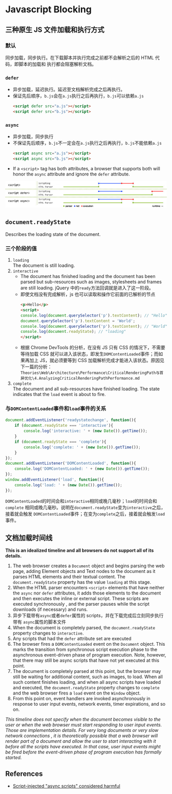 # Javascript Blocking

## 三种原生 JS 文件加载和执行方式
### 默认
同步加载，同步执行。在下载脚本并执行完成之前都不会解析之后的 HTML 代码，即脚本的加载和
执行都会阻塞解析文档。

### `defer`
* 异步加载，延迟执行。延迟至文档解析完成之后再执行。
* 保证先后顺序，`b.js`会在`a.js`执行之后再执行，`b.js`可以依赖`a.js`
    ```html
    <script defer src="a.js"></script>
    <script defer src="b.js"></script>
    ```

### `async`
* 异步加载，同步执行
* 不保证先后顺序，`b.js`不一定会在`a.js`执行之后再执行，`b.js`不能依赖`a.js`
    ```html
    <script async src="a.js"></script>
    <script async src="b.js"></script>
    ```
* If a `<script>` tag has both attributes, a browser that supports both will
honor the `async` attribute and ignore the `defer` attribute.

![scriptTimeline](./images/scriptTimeline.jpg)  


## `document.readyState`
Describes the loading state of the document.

### 三个阶段的值
1. `loading`  
The document is still loading.
2. `interactive`
    * The document has finished loading and the document has been parsed but
    sub-resources such as images, stylesheets and frames are still loading.
    jQuery 中的`ready`方法回调就是进入了这一阶段。
    * 即使文档没有完成解析，js 也可以读取和操作它前面的已解析的节点
        ```html
        <p>Hello</p>
        <script>
        console.log(document.querySelector('p').textContent); // "Hello"
        document.querySelector('p').textContent = 'World';
        console.log(document.querySelector('p').textContent); // "World"
        console.log(document.readyState); // "loading"
        </script>
        ```
    * 根据 Chrome DevTools 的分析，在没有 JS 只有 CSS 的情况下，不需要等待加载 CSS
    就可以进入该状态，即发生`DOMContentLoaded`事件；而如果再加上 JS，就必须要等到 CSS
     加载解析完成才能进入该状态。原因见下一篇的分析：`Theories\Web\Architecture\Performance\CriticalRenderingPath与首屏优化\4.AnalyzingCriticalRenderingPathPerformance.md`
3. `complete`  
The document and all sub-resources have finished loading. The state indicates
that the `load` event is about to fire.

### 与`DOMContentLoaded`事件和`load`事件的关系
```js
document.addEventListener('readystatechange', function(){
    if (document.readyState === 'interactive'){
        console.log('interactive: ' + (new Date()).getTime());
    }
    if (document.readyState === 'complete'){
        console.log('complete: ' + (new Date()).getTime());
    }
});
document.addEventListener('DOMContentLoaded', function(){
    console.log('DOMContentLoaded: ' + (new Date()).getTime());
});
window.addEventListener('load', function(){
    console.log('load: ' + (new Date()).getTime());
});
```

`DOMContentLoaded`的时间会和`interactive`相同或晚几毫秒；`load`的时间会和`complete`
相同或晚几毫秒。说明在`document.readyState`变为`interactive`之后，接着就会触发
`DOMContentLoaded`事件；在变为`complete`之后，接着就会触发`load`事件。


## 文档加载时间线  
**This is an idealized timeline and all browsers do not support all of its
details.**
1. The web browser creates a `Document` object and begins parsing the web page,
adding Element objects and Text nodes to the document as it parses HTML elements
and their textual content. The `document.readyState` property has the value
`loading` at this stage.
2. When the HTML parser encounters `<script>` elements that have neither the
`async` nor `defer` attributes, it adds those elements to the document and then
executes the inline or external script. These scripts are executed synchronously
, and the parser pauses while the script downloads (if necessary) and runs.
3. 异步下载带有`async`或者`defer`属性的 scripts，并在下载完成后立刻同步执行带有
`async`属性的脚本文件
4. When the document is completely parsed, the `document.readyState` property
changes to `interactive`.
5. Any scripts that had the `defer` attribute set are executed
6. The browser fires a `DOMContentLoaded` event on the `Document` object. This
marks the transition from synchronous script execution phase to the asynchronous
event-driven phase of program execution. Note, however, that there may still be
async scripts that have not yet executed at this point.
7. The document is completely parsed at this point, but the browser may still be
waiting for additional content, such as images, to load. When all such content
finishes loading, and when all async scripts have loaded and executed, the
`document.readyState` property changes to `complete` and the web browser fires a
`load` event on the `Window` object.
8. From this point on, event handlers are invoked asynchronously in response to
user input events, network events, timer expirations, and so on.

*This timeline does not specify when the document becomes visible to the user or
when the web browser must start responding to user input events. Those are
implementation details. For very long documents or very slow network connections
, it is theoretically possible that a web browser will render part of a document
and allow the user to start interacting with it before all the scripts have
executed. In that case, user input events might be fired before the event-driven
phase of program execution has formally started.*


## References
* [Script-injected "async scripts" considered harmful](https://www.igvita.com/2014/05/20/script-injected-async-scripts-considered-harmful/)  
